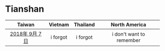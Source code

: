 # Tianshan

| Taiwan | Vietnam | Thailand | North America |
| :-: | :-: | :-: | :-: |
| [2018年 9月 7日](http://9y.bfage.com/news/detail/2048) | i forgot | i forgot | i don't want to remember |
